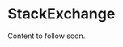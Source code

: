 # StackExchange

Content to follow soon.

<!--

| Property                  | Value          |
|---------------------------|----------------|
| Name                      | `wordpressdotcom` |
| Matches by                | Landing Page URL hyperlink, DOI hyperlink, DOI text |
| Consumes Artifacts        | `domain-list` |
| Produces relation types   | `mentions` |
| Freshness                 | every few hours |
| Data Source               | Wordpress.com API |
| Coverage                  | All blogs hosted on Wordpress |
| Relevant concepts         | [Pre-filtering](#pre-filtering) |
| Operated by               | Crossref |
| Agent                     | event-data-wordpress-agent |

## What it is

Links from Wordpress blogs **hosted on the wordpress.com domain**. 

## What it does

The Agent monitors the Wordpress API for blog posts that mention Items via DOI links or links to Landing Pages. Each blog post is checked for links to articles via plain text DOIs, DOI hyperlinks and landing page URL hyperlinks.

## Where data comes from

 - The `domain-list` Artifact is consulted. On a regular basis the Agent retrieves the Artifact, then follows the link to every blog post or page mentioned.
 - The Wordpress.com API is searched for links to blogs
 - Each individual blog

## Example Event

*Content to follow*

## Methodology

On a regular basis (approximately every six hours) the Wordpress Agent starts a scan. Each scan:

1. It downloads a copy of the latest version of the `domain-list` Artifact.
2. For every domain in the domain list (including doi.org):
    1. It queries the Wordpress API for blog posts that relate to that domain. The request is sorted by recently occurred. It consumes all pages of data to cover the time period since the last scan.
    2. Every response from the Wordpress API includes a link to a blog post. This link is sent to the Percolator.
    3. The Percolator follows the link and looks at the HTML of the page.

## Evidence Record

*Content to follow*

## Edits / Deletion

 - Events may be edited if they are found to be faulty, e.g. non-existent DOIs

## Quirks

Note that this only monitors blogs hosted on Wordpress' hosted wordpress.com platform. It does not monitor all blogs that use the Wordpress software.

## Failure modes

 - Publisher sites may block the Event Data Bot collecting Landing Pages.
 - Publisher sites may prevent the Event Data Bot collecting Landing Pages with robots.txt
 - Wordpress.com may block the Agent
 - Wordpress.com may block the Percolator Bot

## Further information

 - [Wordpress.com](http://wordpress.com)



-->